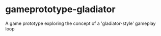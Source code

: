 # gameprototype-gladiator
A game prototype exploring the concept of a 'gladiator-style' gameplay loop 
